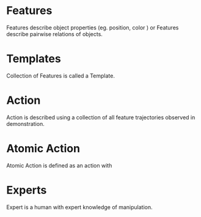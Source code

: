 # Features
Features describe object properties (eg. position, color ) or Features describe 
pairwise relations of objects.
# Templates
Collection of Features is called a Template.
# Action
Action is described using a collection of all feature trajectories observed in 
demonstration.

# Atomic Action
Atomic Action is defined as an action with 

# Experts 
Expert is a human with expert knowledge of manipulation. 

